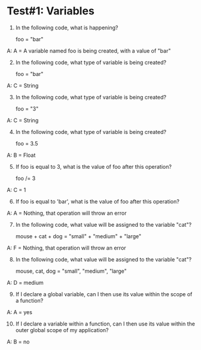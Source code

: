 Test#1: Variables
===========================================================

1. In the following code, what is happening?

	foo = "bar"

A: A = A variable named foo is being created, with a value of "bar"

2. In the following code, what type of variable is being created?

	foo = "bar"

A: C = String

3. In the following code, what type of variable is being created?

	foo = "3"

A: C = String

4. In the following code, what type of variable is being created?

	foo = 3.5

A: B = Float

5. If foo is equal to 3, what is the value of foo after this operation?

	foo /= 3

A: C = 1

6. If foo is equal to 'bar', what is the value of foo after this operation?

A: A = Nothing, that operation will throw an error

7. In the following code, what value will be assigned to the variable "cat"?

	mouse + cat + dog = "small"  +  "medium" + "large"

A: F = Nothing, that operation will throw an error

8. In the following code, what value will be assigned to the variable "cat"?

	mouse, cat, dog = "small", "medium", "large"

A: D = medium

9. If I declare a global variable, can I then use its value within the scope of a function?

A: A = yes

10. If I declare a  variable within a function, can I then use its value within the outer global scope of my application?

A: B = no